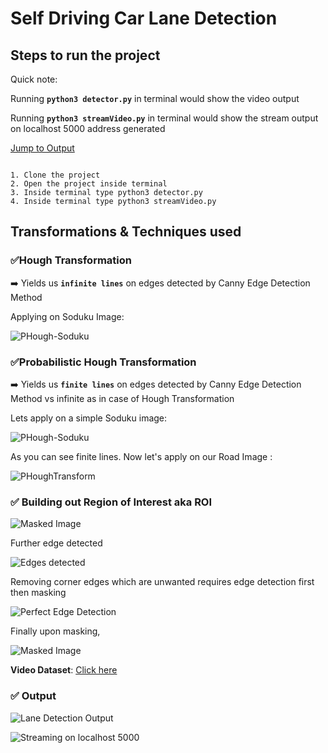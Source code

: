 # Self Driving Car Lane Detection

## Steps to run the project

Quick note:

Running **`python3 detector.py`** in terminal would show the video output

Running **`python3 streamVideo.py`** in terminal would show the stream output on localhost 5000 address generated

[Jump to Output](https://github.com/dhairyaostwal/Self-Driving-Car#-output)

```

1. Clone the project
2. Open the project inside terminal
3. Inside terminal type python3 detector.py
4. Inside terminal type python3 streamVideo.py

```

## Transformations & Techniques used

### ✅Hough Transformation

➡️ Yields us **`infinite lines`** on edges detected by Canny Edge Detection Method

Applying on Soduku Image:

![PHough-Soduku](./OutputImg/Hough-Soduku.png)


### ✅Probabilistic Hough Transformation

➡️ Yields us **`finite lines`** on edges detected by Canny Edge Detection Method vs infinite as in case of Hough Transformation

Lets apply on a simple Soduku image: 

![PHough-Soduku](./OutputImg/ProbabilisticHough.png)

As you can see finite lines. Now let's apply on our Road Image :

![PHoughTransform](./OutputImg/OutputOnRoad.png)

### ✅ Building out Region of Interest aka ROI

![Masked Image](./OutputImg/MaskedImage.png)

Further edge detected

![Edges detected](./OutputImg/Canny-1.png)

Removing corner edges which are unwanted requires edge detection first then masking

![Perfect Edge Detection](./OutputImg/CannyPerfect.png)

Finally upon masking, 

![Masked Image](./OutputImg/EdgesDetected.png)
 
 **Video Dataset**: [Click here](https://www.youtube.com/playlist?list=PLPuW_E3R2ZUltRVlWuM3ngtL3jvScTj-Y)

 ### ✅ Output 
 
![Lane Detection Output](OutputImage.png)

![Streaming on localhost 5000](StreamOutput.png)
